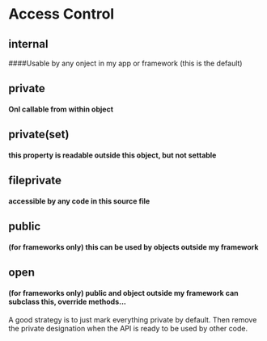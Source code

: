 # Access Control

## internal
####Usable by any onject in my app or framework (this is the default)
## private 
#### Onl callable from within object
## private(set)
#### this property is readable outside this object, but not settable
## fileprivate
#### accessible by any code in this source file
## public
#### (for frameworks only) this can be used by objects outside my framework
## open 
#### (for frameworks only) public and object outside my framework can subclass this, override methods...


A good strategy is to just mark everything private by default. Then remove the private designation when the API is ready to be used by other code.
 
